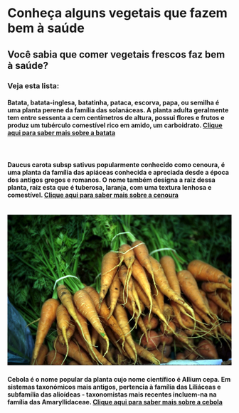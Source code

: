 <html>
<body>
<h1>Conheça alguns vegetais que fazem bem à saúde</h1>
<h2>Você sabia que comer vegetais frescos faz bem à saúde?</h2>
<h3>Veja esta lista:</h3>
<h4>Batata, batata-inglesa, batatinha, pataca, escorva, papa, ou semilha é uma planta perene da família das solanáceas. A planta adulta geralmente tem entre sessenta a cem centímetros de altura, possui flores e frutos e produz um tubérculo comestível rico em amido, um carboidrato. <a href="https://pt.wikipedia.org/wiki/Batata">Clique aqui para saber mais sobre a batata</a></h4><br>
<h4>Daucus carota subsp sativus popularmente conhecido como cenoura, é uma planta da família das apiáceas conhecida e apreciada desde a época dos antigos gregos e romanos. O nome também designa a raiz dessa planta, raiz esta que é tuberosa, laranja, com uma textura lenhosa e comestível. <a href="https://pt.wikipedia.org/wiki/Cenoura">Clique aqui para saber mais sobre a cenoura</a></h4><br>
<img src="cenoura.jpg">
<h4>Cebola é o nome popular da planta cujo nome científico é Allium cepa. Em sistemas taxonómicos mais antigos, pertencia à família das Liliáceas e subfamília das alioídeas - taxonomistas mais recentes incluem-na na família das Amaryllidaceae. <a href="https://pt.wikipedia.org/wiki/Cebola">Clique aqui para saber mais sobre a cebola</a></h4>
</body>
</html>
